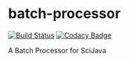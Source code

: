 # batch-processor
[![Build Status](https://github.com/scijava/batch-processor/actions/workflows/build-main.yml/badge.svg)](https://github.com/scijava/batch-processor/actions/workflows/build-main.yml)
[![Codacy Badge](https://app.codacy.com/project/badge/Grade/ed6501d3258645eba85b4f44d7065c14)](https://www.codacy.com/gh/scijava/batch-processor/dashboard?utm_source=github.com&amp;utm_medium=referral&amp;utm_content=scijava/batch-processor&amp;utm_campaign=Badge_Grade)

A Batch Processor for SciJava
